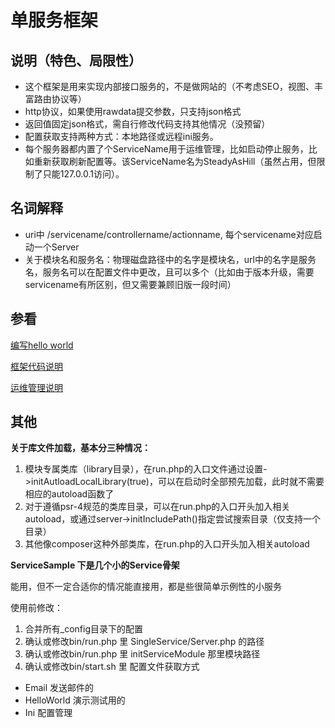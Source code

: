 # 单服务框架

## 说明（特色、局限性）

* 这个框架是用来实现内部接口服务的，不是做网站的（不考虑SEO，视图、丰富路由协议等）
* http协议，如果使用rawdata提交参数，只支持json格式
* 返回值固定json格式，需自行修改代码支持其他情况（没预留）
* 配置获取支持两种方式：本地路径或远程ini服务。
* 每个服务器都内置了个ServiceName用于运维管理，比如启动停止服务，比如重新获取刷新配置等。该ServiceName名为SteadyAsHill（虽然占用，但限制了只能127.0.0.1访问）。


## 名词解释

* uri中  /servicename/controllername/actionname, 每个servicename对应启动一个Server
* 关于模块名和服务名：物理磁盘路径中的名字是模块名，url中的名字是服务名，服务名可以在配置文件中更改，且可以多个（比如由于版本升级，需要servicename有所区别，但又需要兼顾旧版一段时间）

## 参看

[编写hello world](docs/Codes.md)

[框架代码说明](docs/Frameworkd.md)

[运维管理说明](docs/Maintain.md)

## 其他

**关于库文件加载，基本分三种情况：**

1. 模块专属类库（library目录），在run.php的入口文件通过设置->initAutloadLocalLibrary(true)，可以在启动时全部预先加载，此时就不需要相应的autoload函数了
2. 对于遵循psr-4规范的类库目录，可以在run.php的入口开头加入相关autoload，或通过server->initIncludePath()指定尝试搜索目录（仅支持一个目录）
3. 其他像composer这种外部类库，在run.php的入口开头加入相关autoload

**ServiceSample 下是几个小的Service骨架**

能用，但不一定合适你的情况能直接用，都是些很简单示例性的小服务

使用前修改：

1. 合并所有_config目录下的配置
2. 确认或修改bin/run.php 里 SingleService/Server.php 的路径
3. 确认或修改bin/run.php 里 initServiceModule 那里模块路径
4. 确认或修改bin/start.sh 里 配置文件获取方式

* Email 发送邮件的
* HelloWorld 演示测试用的
* Ini 配置管理


